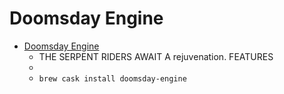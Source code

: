 # Doomsday Engine
- [Doomsday Engine](https://dengine.net/)
  -  THE SERPENT RIDERS AWAIT A rejuvenation. FEATURES
  - 
  - `brew cask install doomsday-engine`
